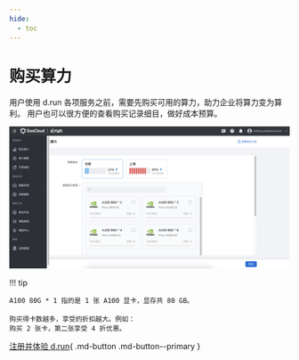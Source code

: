```yaml
---
hide:
  - toc
---
```


# 购买算力

用户使用 d.run 各项服务之前，需要先购买可用的算力，助力企业将算力变为算利。
用户也可以很方便的查看购买记录细目，做好成本预算。

![购买算力](images/buy02.png)

!!! tip

    A100 80G * 1 指的是 1 张 A100 显卡，显存共 80 GB。

    购买得卡数越多，享受的折扣越大。例如：
    购买 2 张卡，第二张享受 4 折优惠。

[注册并体验 d.run](https://console.d.run/){ .md-button .md-button--primary }
